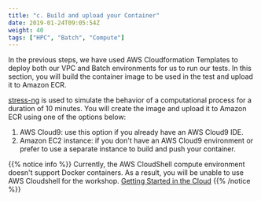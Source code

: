 ```yaml
---
title: "c. Build and upload your Container"
date: 2019-01-24T09:05:54Z
weight: 40
tags: ["HPC", "Batch", "Compute"]
---
```


In the previous steps, we have used AWS Cloudformation Templates to deploy both our VPC and Batch environments for us to run our tests. In this section, you will build the container image to be used in the test and upload it to Amazon ECR.

[stress-ng](https://kernel.ubuntu.com/~cking/stress-ng/) is used to simulate the behavior of a computational process for a duration of 10 minutes. You will create the image and upload it to Amazon ECR using one of the options below:

1. AWS Cloud9: use this option if you already have an AWS Cloud9 IDE.
2. Amazon EC2 instance: if you don't have an AWS Cloud9 environment or prefer to use a separate instance to build and push your container.


{{% notice info %}}
Currently, the AWS CloudShell compute environment doesn't support Docker containers. As a result, you will be unable to use AWS Cloudshell for the workshop. [Getting Started in the Cloud](https://docs.aws.amazon.com/cloudshell/latest/userguide/vm-specs.html) 
{{% /notice %}}
